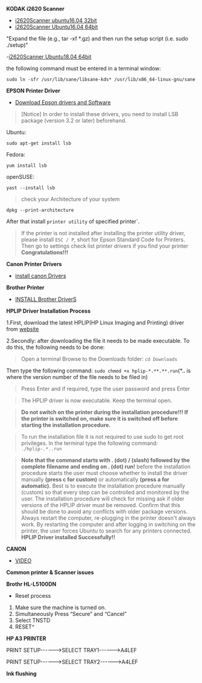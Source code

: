 
**KODAK i2620 Scanner**

- [i2620Scanner ubuntu16.04 32bit](https://resources.kodakalaris.com/docimaging/drivers/LinuxSoftware_i2000_v4.14.i586.deb.tar.gz)
- [i2620Scanner Ubuntu16.04 64bit](https://resources.kodakalaris.com/docimaging/drivers/LinuxSoftware_i2000_v4.14.x86_64.deb.tar.gz)

"Expand the file (e.g., tar -xf *.gz) and then run the setup script (i.e. sudo ./setup)"

-[i2620Scanner Ubuntu18.04 64bit](https://resources.kodakalaris.com/docimaging/drivers/LinuxSoftware_i2000_v4.14.x86_64.deb.tar.gz)
<p>the following command must be entered in a terminal window:</p>

```
sudo ln -sfr /usr/lib/sane/libsane-kds* /usr/lib/x86_64-linux-gnu/sane

```

**EPSON Printer Driver**
- [Download Epson drivers and Software](http://download.ebz.epson.net/dsc/search/01/search/?OSC=LX)


>[Notice]
In order to install these drivers, you need to install LSB package (version 3.2 or later) beforehand.

Ubuntu:
```
sudo apt-get install lsb
```
Fedora:
```
yum install lsb
```
openSUSE:
```
yast --install lsb
```

>check your Architecture of your system
```
dpkg --print-architecture
```
After that install `printer utility` of specified printer`.
>If the printer is not installed after installing the printer utility driver, please install `ESC / P`, short for Epson Standard Code for Printers.
>Then go to settings check list printer drivers if you find your printer **Congratulations!!!**

**Canon Printer Drivers**

- [install canon Drivers](https://in.canon/en/support/)

**Brother Printer**

- [INSTALL Brother DriverS](https://support.brother.com/g/b/productsearch.aspx?c=in&lang=en)

**HPLIP Driver Installation Process**

1.First, download the latest HPLIP(HP Linux Imaging and Printing) driver from [website](https://developers.hp.com/hp-linux-imaging-and-printing/gethplip)

2.Secondly: after downloading the file it needs to be made executable. To do this, the following needs to be done:

>Open a terminal
Browse to the Downloads folder: `cd Downloads`

>
Then type the following command: `sudo chmod +x hplip-*.**.**.run`(*.**.** is where the version number of the file needs to be filed in)

>Press Enter and if required, type the user password and press Enter

>The HPLIP driver is now executable. Keep the terminal open.

>**Do not switch on the printer during the installation procedure!!! If the printer is switched on, make sure it is switched off before starting the installation procedure.**

>To run the installation file it is not required to use sudo to get root privileges. In the terminal type the following command: `./hplip-.*..run`

> **Note that the command starts with . (dot) / (slash) followed by the complete filename and ending on . (dot) run!**
> before the installation procedure starts the user must choose whether to install the driver manually **(press c for custom)** or automatically **(press a for automatic).** Best is to execute the installation procedure manually (custom) so that every step can be controlled and monitored by the user.
> The installation procedure will check for missing ask if older versions of the HPLIP driver must be removed. Confirm that this should be done to avoid any conflicts with older package versions.
> Always restart the computer, re-plugging in the printer doesn't always work. By restarting the computer and after logging in switching on the printer, the user forces Ubuntu to search for any printers connected.
> **HPLIP Driver installed Successfully!!**


**CANON**

- [VIDEO](https://www.youtube.com/watch?v=xIedftYtmHY)















**Common printer & Scanner issues**

**Brothr HL-L5100DN**
- Reset process
1. Make sure the machine is turned on.
2. Simultaneously Press “Secure” and “Cancel”
3. Select TNSTD
4. RESET^

**HP A3 PRINTER**

PRINT SETUP------>SELECT TRAY1------>A4LEF

PRINT SETUP------>SELECT TRAY2------>A4LEF


**Ink flushing**






